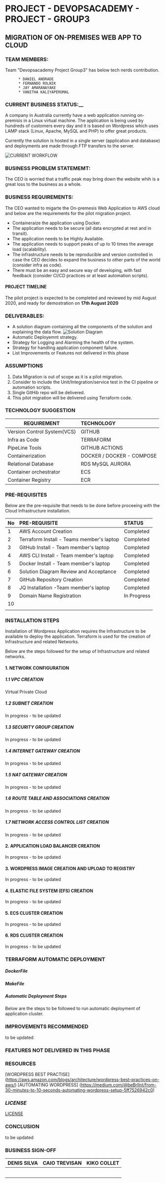 # __PROJECT - DEVOPSACADEMY - PROJECT - GROUP3__

## __MIGRATION OF ON-PREMISES WEB APP TO CLOUD__

### __TEAM MEMBERS:__
Team "Devopsacademy Project Group3" has below tech nerds contribution.

          * DANIEL ANDRADE
          * FERNANDO ROLNIK
          * JAY AMARANAYAKE
          * VANITHA KALIYAPERUMAL


### CURRENT BUSINESS STATUS:__
A company in Australia currently have a web application running on-premisis in a Linux virtual machine. The application is being used by hundreds of customers every day and it is based on Wordpress which uses LAMP stack (Linux, Apache, MySQL and PHP) to offer great products.

Currently the solution is hosted in a single server (application and database) and deployments are made through FTP transfers to the server.

 ![CURRENT WORKFLOW](./images/Current_State.jpg)

### __BUSINESS PROBLEM STATEMEMT:__
The CEO is worried that a traffic peak may bring down the website whih is a great loss to the business as a whole.

### __BUSINESS REQUIREMENTS:__
The CEO wanted to migarte the On-premesis Web Application to AWS cloud and below are the requirements for the pilot migration project. 

*  Containeraize the application using Docker.
*  The application needs to be secure (all data encrypted at rest and in transit).
*  The application needs to be Highly Available.
* The application needs to support peaks of up to 10 times the average load (scalability).
* The infrastructure needs to be reproducible and version controlled in case the CEO decides to expand the business to other parts of the world (consider infra as code).
* There must be an easy and secure way of developing, with fast feedback (consider CI/CD practices or at least automation scripts).

#### __PROJECT TIMELINE__
The pilot project is expected to be completed and reviewed by mid August 2020, and ready for demostration on **17th August 2020**

### __DELIVERABLES:__
* A solution diagram containing all the components of the solution and explaining the data flow.
    ![Solution Diagram](./images/da-project-group3.png)
* Automatic Deployemnt strategy.
* Strategy for Logging and Alarming the health of the system.
* Strategy for handling application component failure.
* List Improvements or Features not delivered in this phase

### __ASSUMPTIONS__

1. Data Migration is out of scope as it is a pilot migration.
2. Consider to include the Unit/Integration/service test in the CI pipeline or automation scripts.
3. Single GitHib repo will be delivered.
4. This pilot migration will be delivered using Terraform code.

### __TECHNOLOGY SUGGESTION__

| REQUIREMENT                  |  TECHNOLOGY                  |
|------------------------------|:-----------------------------|
|  Version Control System(VCS) |  GITHUB                      |
|  Infra as Code               |  TERRAFORM                   |
|  PipeLine Tools              |  GITHUB ACTIONS              |
|  Containerization            |  DOCKER / DOCKER - COMPOSE   |
|  Relational Database         |  RDS MySQL AURORA            |
|  Container orchestrator      |  ECS                         |
|  Container Registry          |  ECR                         |


### __PRE-REQUISITES__
Below are the pre-requisite that needs to be done before proceeing with the Cloud Infrastructure installation.

| No  |  PRE-REQUISITE                                | STATUS          |
|-----|:----------------------------------------------|:----------------|
|  1  | AWS Account Creation                          | Completed       |
|  2  | Terraform Install - Teams member's laptop     | Completed       |
|  3  | GitHub Install - Team member's laptop         | Completed       |
|  4  | AWS CLI Install - Team member's laptop        | Completed       |
|  5  | Docker Install - Team member's laptop         | Completed       |
|  6  | Solution Diagram Review and Acceptance        | Completed       |
|  7  | GitHub Repository Creation                    | Completed       |
|  8  | JQ Installation -Team member's laptop         | Completed       |
|  9  | Domain Name Registration                      | In Progress     |
| 10  |                                               |                 |
|     |                                               |                 |

### __INSTALLATION STEPS__

Installation of Wordpress Application requires the Infrastructure to be available to deploy the application. Terraform is used for the creation of Infrastructure and related Networks.  

Below are the steps followed for the setup of Infrastructure and related networks.

#### __1. NETWORK CONFIGURATION__

##### __1.1 VPC CREATION__
Virtual Private Cloud 


##### __1.2 SUBNET CREATION__
In progress - to be updated

##### __1.3 SECURITY GROUP CREATION__
In progress - to be updated

##### __1.4 INTERNET GATEWAY CREATION__
In progress - to be updated

##### __1.5 NAT GATEWAY CREATION__
In progress - to be updated

##### __1.6 ROUTE TABLE AND ASSOCIATIONS CREATION__
In progress - to be updated

##### __1.7 NETWORK ACCESS CONTROL LIST CREATION__
In progress - to be updated

#### __2. APPLICATION LOAD BALANCER CREATION__
In progress - to be updated


#### __3. WORDPRESS IMAGE CREATION AND UPLOAD TO REGISTRY__
In progress - to be updated

#### __4. ELASTIC FILE SYSTEM (EFS) CREATION__
In progress - to be updated

#### __5. ECS CLUSTER CREATION__
In progress - to be updated

#### __6. RDS CLUSTER CREATION__
In progress - to be updated

### __TERRAFORM AUTOMATIC DEPLOYMENT__

##### DockerFile

##### MakeFile

##### Automatic Deployment Steps
Below are the steps to be followed to run automatic deployment of application cluster.

### __IMPROVEMENTS RECOMMENDED__
 to be updated


### __FEATURES NOT DELIVERED IN THIS PHASE__


### __RESOURCES__

[WORDPRESS BEST PRACTISE] (https://aws.amazon.com/blogs/architecture/wordpress-best-practices-on-aws/)
[AUTOMATING WORDPRESS] (https://medium.com/@beBrllnt/from-30-minutes-to-10-seconds-automating-wordpress-setup-5ff7526942c0)

### ___LICENSE___

[LICENSE](./LICENSE)


### __CONCLUSION__
to be updated


### __BUSINESS SIGN-OFF__

| DENIS SILVA       |       CAIO TREVISAN      |        KIKO COLLET     |
|-------------------|:-------------------------|:-----------------------|
|              <br> |                      <br>|                    <br>|
|                   |                          |                        |

